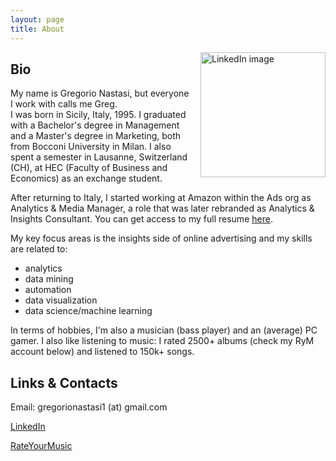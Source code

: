 ```yaml
---
layout: page
title: About
---
```


<img src="https://media.licdn.com/dms/image/v2/C4D03AQH2qTjw4Zg6AQ/profile-displayphoto-shrink_800_800/profile-displayphoto-shrink_800_800/0/1652341651338?e=1755734400&v=beta&t=YPNp3EHhIq3nItxOn30hk9JA1KFUYMszYV2KrmueLs8" alt="LinkedIn image" style="float: right; margin-left: 15px; width: 200px;">

## Bio
My name is Gregorio Nastasi, but everyone I work with calls me Greg. <br>
I was born in Sicily, Italy, 1995. I graduated with a Bachelor's degree in Management and a Master's degree in Marketing, both from Bocconi University in Milan. I also spent a semester in Lausanne, Switzerland (CH), at HEC (Faculty of Business and Economics) as an exchange student.

After returning to Italy, I started working at Amazon within the Ads org as Analytics & Media Manager, a role that was later rebranded as Analytics & Insights Consultant. You can get access to my full resume [here](https://drive.google.com/file/d/15vwOa1MYKfET57H8fS0rTm2RXjxmFXF1/view?usp=sharing).

My key focus areas is the insights side of online advertising and my skills are related to:
- analytics
- data mining
- automation
- data visualization
- data science/machine learning

In terms of hobbies, I'm also a musician (bass player) and an (average) PC gamer. I also like listening to music: I rated 2500+ albums (check my RyM account below) and listened to 150k+ songs.

## Links & Contacts
Email: gregorionastasi1 (at) gmail.com

[LinkedIn](https://www.linkedin.com/in/gregorionastasi/)

[RateYourMusic](https://rateyourmusic.com/~Perennial_Quest)
